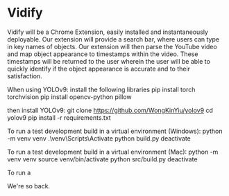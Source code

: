 # Vidify

Vidify will be a Chrome Extension, easily installed and instantaneously deployable. Our extension will provide a search bar, where users can type in key names of objects. Our extension will then parse the YouTube video and map object appearance to timestamps within the video. These timestamps will be returned to the user wherein the user will be able to quickly identify if the object appearance is accurate and to their satisfaction.

When using YOLOv9:
install the following libraries
pip install torch torchvision
pip install opencv-python pillow

then install YOLOv9:
git clone https://github.com/WongKinYiu/yolov9
cd yolov9
pip install -r requirements.txt

To run a test development build in a virtual environment (Windows):
python -m venv venv
.\venv\Scripts\Activate
python build.py
deactivate


To run a test development build in a virtual environment (Mac):
python -m venv venv
source venv/bin/activate
python src/build.py
deactivate

To run a 

We're so back.
